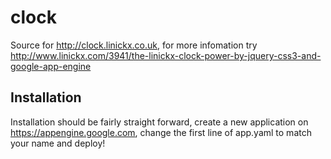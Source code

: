 clock
=====

Source for http://clock.linickx.co.uk, for more infomation try http://www.linickx.com/3941/the-linickx-clock-power-by-jquery-css3-and-google-app-engine

## Installation

Installation should be fairly straight forward, create a new application on https://appengine.google.com, change the first line of app.yaml to match your name and deploy!
